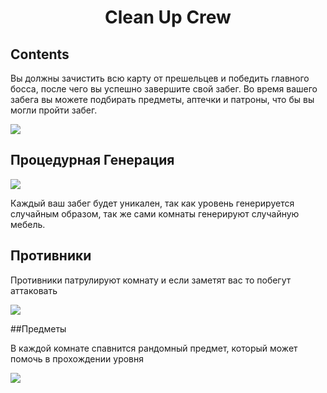 <h1 align="center">Clean Up Crew</h1>

## Contents

Вы должны зачистить всю карту от прешельцев и победить главного босса, после чего вы успешно завершите свой забег.
Во время вашего забега вы можете подбирать предметы, аптечки и патроны, что бы вы могли пройти забег.

![](https://i.imgur.com/srI47kW.gif)

## Процедурная Генерация

![](https://i.imgur.com/uqet927.gif)

Каждый ваш забег будет уникален, так как уровень генерируется случайным образом, так же сами комнаты генерируют случайную мебель.

## Противники

Противники патрулируют комнату и если заметят вас то побегут аттаковать

![](https://i.imgur.com/SzvmRzs.gif)

##Предметы

В каждой комнате спавнится рандомный предмет, который может помочь в прохождении уровня

![](https://i.imgur.com/Z3DCHHa.gif)
